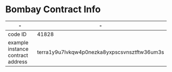# Bombay Contract Info

|-|-|
|------|---|
|code ID|41828|
|example instance contract address|terra1y9u7lvkqw4p0nezka8yxpscsvnsztftw36um3s|
